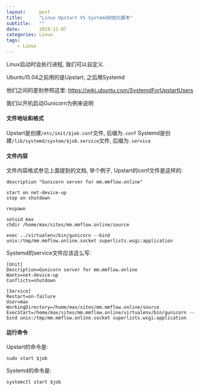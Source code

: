 ```yaml
---
layout:     post
title:      "Linux Upstart VS Systemd初始化脚本"
subtitle:   ""
date:       2019-11-07
categories: Linux
tags:
    - Linux
---
```


Linux启动时会执行进程, 我们可以自定义.

Ubuntu15.04之前用的是Upstart, 之后用Systemd

他们之间的差别参照这里: <https://wiki.ubuntu.com/SystemdForUpstartUsers>

我们以开机启动Gunicorn为例来说明

#### 文件地址和格式

Upstart是创建`/etc/init/$job.conf`文件, 后缀为`.conf`
Systemd是创建`/lib/systemd/system/$job.service`文件, 后缀为`.service`

#### 文件内容

文件内容格式参见上面提到的文档, 举个例子, Upstart的conf文件是这样的:
```
description "Gunicorn server for mm.mmflow.online"

start on net-device-up
stop on shutdown

respawn

setuid max
chdir /home/max/sites/mm.mmflow.online/source

exec ../virtualenv/bin/gunicorn --bind unix:/tmp/mm.mmflow.online.socket superlists.wsgi:application
```
Systemd的service文件应该这么写:
```service
[Unit]
Description=Gunicorn server for mm.mmflow.online
Wants=net-device-up
Conflicts=shutdown

[Service]
Restart=on-failure
User=max
WorkingDirectory=/home/max/sites/mm.mmflow.online/source
ExecStart=/home/max/sites/mm.mmflow.online/virtualenv/bin/gunicorn --bind unix:/tmp/mm.mmflow.online.socket superlists.wsgi:application
```
#### 运行命令
Upstart的命令是:
```shell
sudo start $job
```
Systemd的命令是:
```shell
systemctl start $job
```
